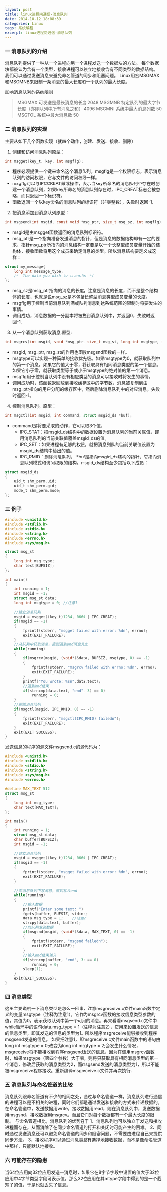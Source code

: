 ```yaml
---
layout: post
title: linux进程间通信-消息队列
date: 2014-10-12 18:08:39
categories: Linux
tags: 系统编程
excerpt: linux进程间通信-消息队列
---
```


### 一 消息队列的介绍

消息队列提供了一种从一个进程向另一个进程发送一个数据块的方法。
每个数据块都被认为含有一个类型，接收进程可以独立地接收含有不同类型的数据结构。
我们可以通过发送消息来避免命名管道的同步和阻塞问题。
Linux用宏MSGMAX和MSGMNB来限制一条消息的最大长度和一个队列的最大长度。

影响消息队列的系统限制
>MSGMAX   可发送是最长消息的长度                             2048
>MSGMNB   特定队列的最大字节长度（亦即队列中所有消息之和）   4096
>MSGMNI   系统中最大消息列数                                 50
>MSGTOL   系统中最大消息数                                   50

### 二 消息队列的实现

主要从如下几个函数实现（就四个动作，创建、发送、接收、删除）

1. 创建和访问消息队列原型：

```c
int msgget(key_t, key, int msgflg);
```

* 程序必须提供一个键来命名这个消息队列。msgflg是一个权限标志，表示消息队列的访问权限，它与文件的访问权限一样。
* msgflg可以与IPCCREAT做或操作，表示当key所命名的消息队列不存在时创建一个消息队列，如果key所命名的消息队列存在时，IPC_CREAT标志会被忽略，而只返回一个标识符。
* 函数返回一个以key命名的消息队列的标识符（非零整数），失败时返回-1.
 
2. 把消息添加到消息队列原型：

```c
int msgsend(int msgid, const void *msg_ptr, size_t msg_sz, int msgflg);
```

* msgid是由msgget函数返回的消息队列标识符。
* msg_ptr是一个指向准备发送消息的指针，但是消息的数据结构却有一定的要求，指针msg_ptr所指向的消息结构一定要是以一个长整型成员变量开始的结构体，接收函数将用这个成员来确定消息的类型。所以消息结构要定义成这样：

```c
struct my_message{
    long int message_type;
    /*  The data you wish to transfer */
};
```
* msg_sz是msg_ptr指向的消息的长度，注意是消息的长度，而不是整个结构体的长度，也就是说msg_sz是不包括长整型消息类型成员变量的长度。
* msgflg用于控制当前消息队列满或队列消息到达系统范围的限制时将要发生的事情。
* 调用成功，消息数据的一分副本将被放到消息队列中，并返回0，失败时返回-1.

3. 从一个消息队列获取消息.原型:

```c
int msgrcv(int msgid, void *msg_ptr, size_t msg_st, long int msgtype, int msgflg);
```
* msgid, msg_ptr, msg_st的作用也函数msgsnd函数的一样。
* msgtype可以实现一种简单的接收优先级。如果msgtype为0，就获取队列中的第一个消息。如果它的值大于零，将获取具有相同消息类型的第一个信息。如果它小于零，就获取类型等于或小于msgtype的绝对值的第一个消息。
* msgflg用于控制当队列中没有相应类型的消息可以接收时将发生的事情。
* 调用成功时，该函数返回放到接收缓存区中的字节数，消息被复制到由msg_ptr指向的用户分配的缓存区中，然后删除消息队列中的对应消息。失败时返回-1。

4. 控制消息队列。原型：

```c
int msgctl(int msgid, int command, struct msgid_ds *buf);
```
* command是将要采取的动作，它可以取3个值，
  * IPC_STAT：把msgid_ds结构中的数据设置为消息队列的当前关联值，即用消息队列的当前关联值覆盖msgid_ds的值。
  * IPC_SET：如果进程有足够的权限，就把消息列队的当前关联值设置为msgid_ds结构中给出的值。
  * IPC_RMID：删除消息队列。
*buf是指向msgid_ds结构的指针，它指向消息队列模式和访问权限的结构。msgid_ds结构至少包括以下成员：

```c
struct msgid_ds
{
    uid_t shm_perm.uid;
    uid_t shm_perm.gid;
    mode_t shm_perm.mode;
};
```

### 三 例子

```c
#include <unistd.h>  
#include <stdlib.h>  
#include <stdio.h>  
#include <string.h>  
#include <errno.h>  
#include <sys/msg.h>  
      
struct msg_st  
{  
    long int msg_type;  
    char text[BUFSIZ];  
};  
      
int main()  
{  
    int running = 1;  
    int msgid = -1;  
    struct msg_st data;  
    long int msgtype = 0; //注意1  
      
    //建立消息队列  
    msgid = msgget((key_t)1234, 0666 | IPC_CREAT);  
    if(msgid == -1)  
    {  
        fprintf(stderr, "msgget failed with error: %dn", errno);  
        exit(EXIT_FAILURE);  
    }  
    //从队列中获取消息，直到遇到end消息为止  
    while(running)  
    {  
        if(msgrcv(msgid, (void*)&data, BUFSIZ, msgtype, 0) == -1)  
        {  
            fprintf(stderr, "msgrcv failed with errno: %dn", errno);  
            exit(EXIT_FAILURE);  
        }  
        printf("You wrote: %sn",data.text);  
        //遇到end结束  
        if(strncmp(data.text, "end", 3) == 0)  
            running = 0;  
    }  
    //删除消息队列  
    if(msgctl(msgid, IPC_RMID, 0) == -1)  
    {  
        fprintf(stderr, "msgctl(IPC_RMID) failedn");  
        exit(EXIT_FAILURE);  
    }  
    exit(EXIT_SUCCESS);  
}
```

发送信息的程序的源文件msgsend.c的源代码为：

```c
#include <unistd.h>  
#include <stdlib.h>  
#include <stdio.h>  
#include <string.h>  
#include <sys/msg.h>  
#include <errno.h>  
      
#define MAX_TEXT 512  
struct msg_st  
{  
    long int msg_type;  
    char text[MAX_TEXT];  
};  
      
int main()  
{  
    int running = 1;  
    struct msg_st data;  
    char buffer[BUFSIZ];  
    int msgid = -1;  
      
    //建立消息队列  
    msgid = msgget((key_t)1234, 0666 | IPC_CREAT);  
    if(msgid == -1)  
    {  
        fprintf(stderr, "msgget failed with error: %dn", errno);  
        exit(EXIT_FAILURE);  
    }  
      
    //向消息队列中写消息，直到写入end  
    while(running)  
    {  
        //输入数据  
        printf("Enter some text: ");  
        fgets(buffer, BUFSIZ, stdin);  
        data.msg_type = 1;    //注意2  
        strcpy(data.text, buffer);  
        //向队列发送数据  
        if(msgsnd(msgid, (void*)&data, MAX_TEXT, 0) == -1)  
        {  
            fprintf(stderr, "msgsnd failedn");  
            exit(EXIT_FAILURE);  
        }  
        //输入end结束输入  
        if(strncmp(buffer, "end", 3) == 0)  
            running = 0;  
        sleep(1);  
    }  
    exit(EXIT_SUCCESS);  
}

```

### 四 消息类型

这里主要说明一下消息类型是怎么一回事，注意msgreceive.c文件main函数中定义的变量msgtype（注释为注意1），它作为msgrcv函数的接收信息类型参数的值，其值为0，表示获取队列中第一个可用的消息。再来看看msgsend.c文件中while循环中的语句data.msg_type = 1（注释为注意2），它用来设置发送的信息的信息类型，即其发送的信息的类型为1。所以程序msgreceive能够接收到程序msgsend发送的信息。
如果把注意1，即msgreceive.c文件main函数中的语句由long int msgtype = 0;改变为long int msgtype = 2;会发生什么情况，msgreceive将不能接收到程序msgsend发送的信息。因为在调用msgrcv函数时，如果msgtype（第四个参数）大于零，则将只获取具有相同消息类型的第一个消息，修改后获取的消息类型为2，而msgsend发送的消息类型为1，所以不能被msgreceive程序接收。重新编译msgreceive.c文件并再次执行.

### 五 消息队列与命名管道的比较

消息队列跟命名管道有不少的相同之处，通过与命名管道一样，消息队列进行通信的进程可以是不相关的进程，同时它们都是通过发送和接收的方式来传递数据的。在命名管道中，发送数据用write，接收数据用read，则在消息队列中，发送数据用msgsnd，接收数据用msgrcv。而且它们对每个数据都有一个最大长度的限制。
 与命名管道相比，消息队列的优势在于
1、消息队列也可以独立于发送和接收进程而存在，从而消除了在同步命名管道的打开和关闭时可能产生的困难。
2、同时通过发送消息还可以避免命名管道的同步和阻塞问题，不需要由进程自己来提供同步方法。
3、接收程序可以通过消息类型有选择地接收数据，而不是像命名管道中那样，只能默认地接收。

### 六 可能存在的隐患
当64位应用向32位应用发送一消息时，如果它在8字节字段中设置的值大于32位应用中4字节类型字段可表示值，那么32位应用在其mtype字段中得到的是一个截短了的值，于是也就丢失了信息。    











